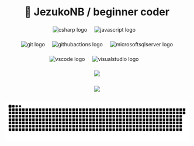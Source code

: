 <h1 align="center">🐉 JezukoNB / beginner coder </h1>

###

<div align="center">
  <img src="https://skillicons.dev/icons?i=cs" height="40" alt="csharp logo"  />
  <img width="12" />
  <img src="https://skillicons.dev/icons?i=js" height="40" alt="javascript logo"  />
  <img width="12" />
</div>

###

<div align="center">
  <img src="https://skillicons.dev/icons?i=git" height="40" alt="git logo"  />
  <img width="12" />
  <img src="https://skillicons.dev/icons?i=githubactions" height="40" alt="githubactions logo"  />
  <img width="12" />
  <img src="https://cdn.jsdelivr.net/gh/devicons/devicon/icons/microsoftsqlserver/microsoftsqlserver-plain.svg" height="40" alt="microsoftsqlserver logo"  />
</div>

###

<div align="center">
  <img src="https://skillicons.dev/icons?i=vscode" height="40" alt="vscode logo"  />
  <img width="12" />
  <img src="https://skillicons.dev/icons?i=visualstudio" height="40" alt="visualstudio logo"  />
  <img width="12" />
</div>

###

<p align="center">
  <img src="https://github-readme-stats.vercel.app/api?username=JezukoNB&theme=bear&show_icons=true&hide_border=true&count_private=true&locale=ru">
</p>

###

<p align="center">
  <img src="https://github-profile-trophy.vercel.app/?username=JezukoNB&theme=radical&no-frame=true&no-bg=true&margin-w=4">
</p>

###

<p align="center">
  <picture>
    <source media="(prefers-color-scheme: dark)" srcset="https://github.com/JezukoNB/JezukoNB/blob/output/github-contribution-grid-snake-dark.svg" />
    <source media="(prefers-color-scheme: light)" srcset="https://github.com/JezukoNB/JezukoNB/blob/output/github-contribution-grid-snake.svg" />
    <img alt="github-contribution-grid-snake" src="https://github.com/JezukoNB/JezukoNB/blob/output/github-contribution-grid-snake.svg" />
  </picture>
</p>